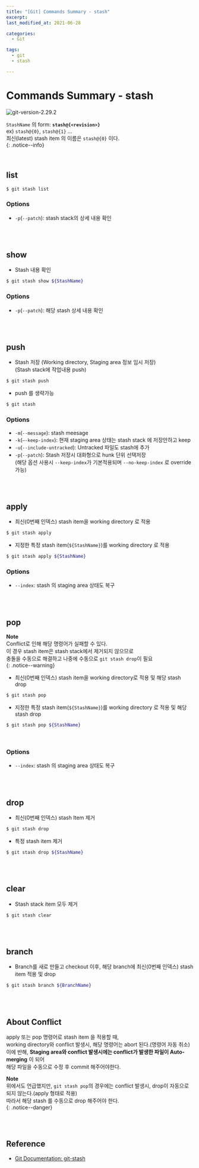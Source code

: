 ```yaml
---
title: "[Git] Commands Summary - stash"
excerpt: 
last_modified_at: 2021-06-28

categories:
  - Git

tags:
  - git
  - stash

---
```


# Commands Summary - stash

![git-version-2.29.2](https://img.shields.io/badge/Git-v2.29.2-yellow.svg)

`StashName` 의 form: **`stash@{<revision>}`**  
ex) `stash@{0}`, `stash@{1}` ...  
최신(latest) stash item 의 이름은 `stash@{0}` 이다.  
{: .notice--info}

<br>

## list

```bash
$ git stash list
```

### Options

- `-p`(`--patch`): stash stack의 상세 내용 확인

<br><br>

## show

- Stash 내용 확인

```bash
$ git stash show ${StashName}
```

### Options

- `-p`(`--patch`): 해당 stash 상세 내용 확인

<br><br>

## push

- Stash 저장 (Working directory, Staging area 정보 임시 저장)  
(Stash stack에 작업내용 push)

```bash
$ git stash push
```

- push 를 생략가능

```bash
$ git stash
```

### Options

- `-m`(`--message`): stash meesage
- `-k`(`—-keep-index`): 현재 staging area 상태는 stash stack 에 저장안하고 keep
- `-u`(`--include-untracked`): Untracked 파일도 stash에 추가
- `-p`(`--patch`): Stash 저장시 대화형으로 hunk 단위 선택저장  
(해당 옵션 사용시 `--keep-index`가 기본적용되며 `--no-keep-index` 로 override 가능)

<br><br>

## apply

- 최신(0번째 인덱스) stash item을 working directory 로 적용

```bash
$ git stash apply
```

- 지정한 특정 stash item(`${StashName}`)를 working directory 로 적용

```bash
$ git stash apply ${StashName}
```

### Options

- `--index`: stash 의 staging area 상태도 복구

<br><br>

## pop

**Note**  
Conflict로 인해 해당 명령어가 실패할 수 있다.  
이 경우 stash item은 stash stack에서 제거되지 않으므로    
충돌을 수동으로 해결하고 나중에 수동으로 `git stash drop`이 필요  
{: .notice--warning}

- 최신(0번째 인덱스) stash item을 working directory로 적용 및 해당 stash drop

```bash
$ git stash pop
```

- 지정한 특정 stash item(`${StashName}`)를 working directory 로 적용 및 해당 stash drop

```bash
$ git stash pop ${StashName}
```

<br>

### Options

- `--index`: stash 의 staging area 상태도 복구

<br><br>

## drop

- 최신(0번째 인덱스) stash Item 제거

```bash
$ git stash drop
```

- 특정 stash item 제거

```bash
$ git stash drop ${StashName}
```

<br><br>

## clear

- Stash stack item 모두 제거

```bash
$ git stash clear
```

<br><br>

## branch

- Branch를 새로 만들고 checkout 이후, 해당 branch에 최신(0번째 인덱스) stash item 적용 및  drop

```bash
$ git stash branch ${BranchName}
```

<br><br>

## About Conflict

apply 또는 pop 명령어로 stash item 을 적용할 때,  
working directory와 conflict 발생시, 해당 명령어는 abort 된다.(명령어 자동 취소)  
이에 반해, **Staging area와 conflict 발생시에는 conflict가 발생한 파일이 Auto-merging** 이 되어  
해당 파일을 수동으로 수정 후 commit 해주어야한다.  

**Note**  
위에서도 언급했지만, `git stash pop`의 경우에는 conflict 발생시, drop이 자동으로 되지 않는다.(apply 형태로 적용)  
따라서 해당 stash 를 수동으로 drop 해주어야 한다.  
{: .notice--danger}

<br><br>

## Reference

- [Git Documentation: git-stash](https://git-scm.com/docs/git-stash)
